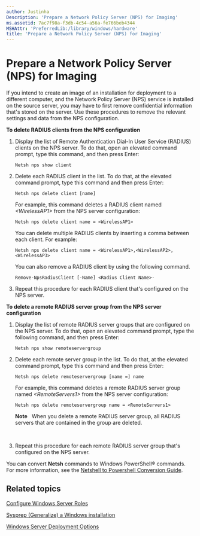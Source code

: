 ```yaml
---
author: Justinha
Description: 'Prepare a Network Policy Server (NPS) for Imaging'
ms.assetid: 7ac7f98a-f3db-4c54-a56a-fe766beb4344
MSHAttr: 'PreferredLib:/library/windows/hardware'
title: 'Prepare a Network Policy Server (NPS) for Imaging'
---
```


# Prepare a Network Policy Server (NPS) for Imaging


If you intend to create an image of an installation for deployment to a different computer, and the Network Policy Server (NPS) service is installed on the source server, you may have to first remove confidential information that's stored on the server. Use these procedures to remove the relevant settings and data from the NPS configuration.

**To delete RADIUS clients from the NPS configuration**

1.  Display the list of Remote Authentication Dial-In User Service (RADIUS) clients on the NPS server. To do that, open an elevated command prompt, type this command, and then press Enter:

    ``` syntax
    Netsh nps show client
    ```

2.  Delete each RADIUS client in the list. To do that, at the elevated command prompt, type this command and then press Enter:

    ``` syntax
    Netsh nps delete client [name]
    ```

    For example, this command deletes a RADIUS client named *&lt;WirelessAP1&gt;* from the NPS server configuration:

    ``` syntax
    Netsh nps delete client name = <WirelessAP1>
    ```

    You can delete multiple RADIUS clients by inserting a comma between each client. For example:

    ``` syntax
    Netsh nps delete client name = <WirelessAP1>,<WirelessAP2>,<WirelessAP3>
    ```

    You can also remove a RADIUS client by using the following command.

    ``` syntax
    Remove-NpsRadiusClient [-Name] <Radius Client Name>-
    ```

3.  Repeat this procedure for each RADIUS client that's configured on the NPS server.

**To delete a remote RADIUS server group from the NPS server configuration**

1.  Display the list of remote RADIUS server groups that are configured on the NPS server. To do that, open an elevated command prompt, type the following command, and then press Enter:

    ``` syntax
    Netsh nps show remoteservergroup
    ```

2.  Delete each remote server group in the list. To do that, at the elevated command prompt, type this command and then press Enter:

    ``` syntax
    Netsh nps delete remoteservergroup [name =] name
    ```

    For example, this command deletes a remote RADIUS server group named *&lt;RemoteServers1&gt;* from the NPS server configuration:

    ``` syntax
    Netsh nps delete remoteservergroup name = <RemoteServers1>
    ```

    **Note**  
    When you delete a remote RADIUS server group, all RADIUS servers that are contained in the group are deleted.

     

3.  Repeat this procedure for each remote RADIUS server group that's configured on the NPS server.

You can convert **Netsh** commands to Windows PowerShell® commands. For more information, see the [Netshell to Powershell Conversion Guide](http://go.microsoft.com/fwlink/?LinkId=234734).

## <span id="related_topics"></span>Related topics


[Configure Windows Server Roles](configure-windows-server-roles.md)

[Sysprep (Generalize) a Windows installation](sysprep--generalize--a-windows-installation.md)

[Windows Server Deployment Options](windows-server-deployment-options.md)

 

 






